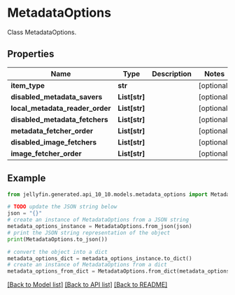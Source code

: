 # MetadataOptions

Class MetadataOptions.

## Properties

Name | Type | Description | Notes
------------ | ------------- | ------------- | -------------
**item_type** | **str** |  | [optional] 
**disabled_metadata_savers** | **List[str]** |  | [optional] 
**local_metadata_reader_order** | **List[str]** |  | [optional] 
**disabled_metadata_fetchers** | **List[str]** |  | [optional] 
**metadata_fetcher_order** | **List[str]** |  | [optional] 
**disabled_image_fetchers** | **List[str]** |  | [optional] 
**image_fetcher_order** | **List[str]** |  | [optional] 

## Example

```python
from jellyfin.generated.api_10_10.models.metadata_options import MetadataOptions

# TODO update the JSON string below
json = "{}"
# create an instance of MetadataOptions from a JSON string
metadata_options_instance = MetadataOptions.from_json(json)
# print the JSON string representation of the object
print(MetadataOptions.to_json())

# convert the object into a dict
metadata_options_dict = metadata_options_instance.to_dict()
# create an instance of MetadataOptions from a dict
metadata_options_from_dict = MetadataOptions.from_dict(metadata_options_dict)
```
[[Back to Model list]](../README.md#documentation-for-models) [[Back to API list]](../README.md#documentation-for-api-endpoints) [[Back to README]](../README.md)


